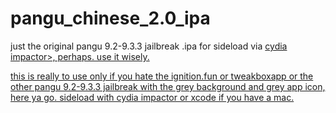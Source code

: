 # pangu_chinese_2.0_ipa
just the original pangu 9.2-9.3.3 jailbreak .ipa for sideload via <a href="cydiaimpactor.com">cydia impactor>, perhaps. use it wisely.

this is really to use only if you hate the ignition.fun or tweakboxapp or the other pangu 9.2-9.3.3 jailbreak with the grey background and grey app icon, here ya go. sideload with cydia impactor or xcode if you have a mac.
